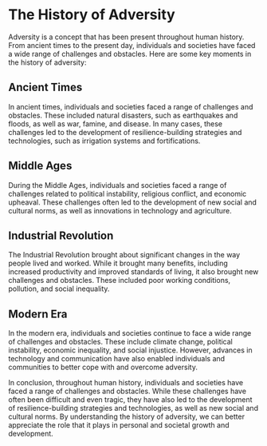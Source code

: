 The History of Adversity
=======================================================

Adversity is a concept that has been present throughout human history. From ancient times to the present day, individuals and societies have faced a wide range of challenges and obstacles. Here are some key moments in the history of adversity:

Ancient Times
-------------

In ancient times, individuals and societies faced a range of challenges and obstacles. These included natural disasters, such as earthquakes and floods, as well as war, famine, and disease. In many cases, these challenges led to the development of resilience-building strategies and technologies, such as irrigation systems and fortifications.

Middle Ages
-----------

During the Middle Ages, individuals and societies faced a range of challenges related to political instability, religious conflict, and economic upheaval. These challenges often led to the development of new social and cultural norms, as well as innovations in technology and agriculture.

Industrial Revolution
---------------------

The Industrial Revolution brought about significant changes in the way people lived and worked. While it brought many benefits, including increased productivity and improved standards of living, it also brought new challenges and obstacles. These included poor working conditions, pollution, and social inequality.

Modern Era
----------

In the modern era, individuals and societies continue to face a wide range of challenges and obstacles. These include climate change, political instability, economic inequality, and social injustice. However, advances in technology and communication have also enabled individuals and communities to better cope with and overcome adversity.

In conclusion, throughout human history, individuals and societies have faced a range of challenges and obstacles. While these challenges have often been difficult and even tragic, they have also led to the development of resilience-building strategies and technologies, as well as new social and cultural norms. By understanding the history of adversity, we can better appreciate the role that it plays in personal and societal growth and development.
